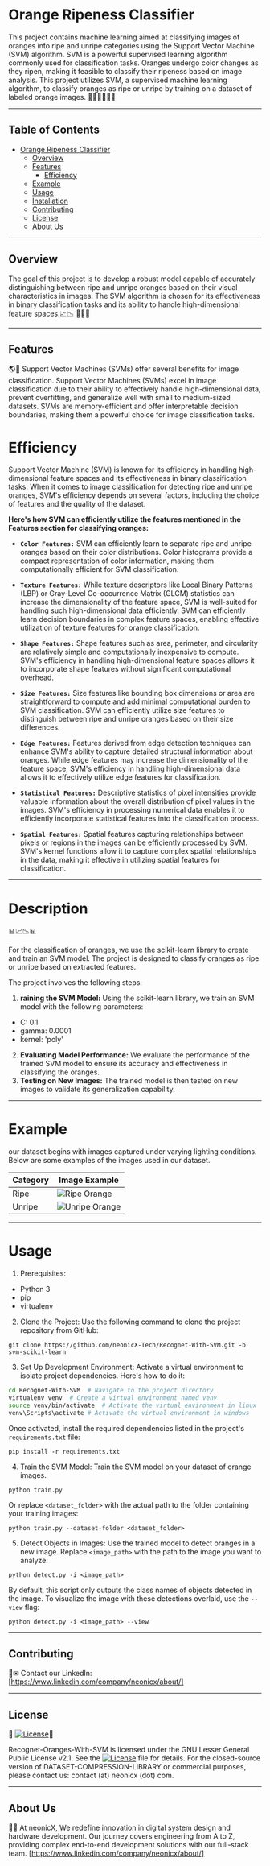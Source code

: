 # Orange Ripeness Classifier

This project contains machine learning aimed at classifying images of oranges into ripe and unripe categories using the Support Vector Machine (SVM) algorithm. SVM is a powerful supervised learning algorithm commonly used for classification tasks.
Oranges undergo color changes as they ripen, making it feasible to classify their ripeness based on image analysis. This project utilizes SVM, a supervised machine learning algorithm, to classify oranges as ripe or unripe by training on a dataset of labeled orange images.
🍊🍈🍊🍈🍊🍈

*************

## Table of Contents

- [Orange Ripeness Classifier](#orange-ripeness-classifier)
  - [Overview](#overview)
  - [Features](#features)
    - [Efficiency](#efficiency)
  - [Example](#example)
  - [Usage](#Usage)
  - [Installation](#installation)
  - [Contributing](#contributing)
  - [License](#license)
  - [About Us](#about-us)

***************
## Overview

The goal of this project is to develop a robust model capable of accurately distinguishing between ripe and unripe oranges based on their visual characteristics in images.
The SVM algorithm is chosen for its effectiveness in binary classification tasks and its ability to handle high-dimensional feature spaces.📈📉
🍊🍈🍊
**********
## Features
🌎🚀
Support Vector Machines (SVMs) offer several benefits for image classification.
Support Vector Machines (SVMs) excel in image classification due to their ability to effectively handle high-dimensional data, prevent overfitting, and generalize well with small to medium-sized datasets.
SVMs are memory-efficient and offer interpretable decision boundaries, making them a powerful choice for image classification tasks.


# Efficiency
Support Vector Machine (SVM) is known for its efficiency in handling high-dimensional feature spaces and its effectiveness in binary classification tasks. When it comes to image classification for detecting ripe and unripe oranges, SVM's efficiency depends on several factors, including the choice of features and the quality of the dataset.

**Here's how SVM can efficiently utilize the features mentioned in the Features section for classifying oranges:**
- **`Color Features:`** SVM can efficiently learn to separate ripe and unripe oranges based on their color distributions. Color histograms provide a compact representation of color information, making them computationally efficient for SVM classification.

- **`Texture Features:`** While texture descriptors like Local Binary Patterns (LBP) or Gray-Level Co-occurrence Matrix (GLCM) statistics can increase the dimensionality of the feature space, SVM is well-suited for handling such high-dimensional data efficiently. SVM can efficiently learn decision boundaries in complex feature spaces, enabling effective utilization of texture features for orange classification.

- **`Shape Features:`** Shape features such as area, perimeter, and circularity are relatively simple and computationally inexpensive to compute. SVM's efficiency in handling high-dimensional feature spaces allows it to incorporate shape features without significant computational overhead.

- **`Size Features:`** Size features like bounding box dimensions or area are straightforward to compute and add minimal computational burden to SVM classification. SVM can efficiently utilize size features to distinguish between ripe and unripe oranges based on their size differences.

- **`Edge Features:`** Features derived from edge detection techniques can enhance SVM's ability to capture detailed structural information about oranges. While edge features may increase the dimensionality of the feature space, SVM's efficiency in handling high-dimensional data allows it to effectively utilize edge features for classification.

- **`Statistical Features:`** Descriptive statistics of pixel intensities provide valuable information about the overall distribution of pixel values in the images. SVM's efficiency in processing numerical data enables it to efficiently incorporate statistical features into the classification process.

- **`Spatial Features:`** Spatial features capturing relationships between pixels or regions in the images can be efficiently processed by SVM. SVM's kernel functions allow it to capture complex spatial relationships in the data, making it effective in utilizing spatial features for classification.

******
# Description
📊📈📉📊

For the classification of oranges, we use the scikit-learn library to create and train an SVM model. The project is designed to classify oranges as ripe or unripe based on extracted features.

The project involves the following steps:
1. **raining the SVM Model:** Using the scikit-learn library, we train an SVM model with the following parameters:
 - C: 0.1
 - gamma: 0.0001
 - kernel: 'poly'
2. **Evaluating Model Performance:** We evaluate the performance of the trained SVM model to ensure its accuracy and effectiveness in classifying the oranges.
3. **Testing on New Images:** The trained model is then tested on new images to validate its generalization capability.

******
# Example
our dataset begins with images captured under varying lighting conditions. Below are some examples of the images used in our dataset.

| Category | Image Example |
|----------|---------------|
| Ripe     | ![Ripe Orange](https://github.com/neonicX-Tech/Recognet-With-SVM/blob/svm-opencv/image_result/3.jpg)|
| Unripe   | ![Unripe Orange](https://github.com/neonicX-Tech/Recognet-With-SVM/blob/svm-opencv/image_result/5.jpg)|

**********
# Usage

1. Prerequisites:

- Python 3
- pip
- virtualenv

2. Clone the Project:
  Use the following command to clone the project repository from GitHub:

  `git clone https://github.com/neonicX-Tech/Recognet-With-SVM.git -b svm-scikit-learn`

3. Set Up Development Environment:
  Activate a virtual environment to isolate project dependencies. Here's how to do it:

  ```bash
  cd Recognet-With-SVM  # Navigate to the project directory
  virtualenv venv  # Create a virtual environment named venv
  source venv/bin/activate  # Activate the virtual environment in linux
  venv\Scripts\activate # Activate the virtual environment in windows
  ```
  Once activated, install the required dependencies listed in the project's `requirements.txt` file:

  `pip install -r requirements.txt`

4. Train the SVM Model:
  Train the SVM model on your dataset of orange images.
  
  `python train.py `

   Or replace `<dataset_folder>` with the actual path to the folder containing your training images:
   
   `python train.py --dataset-folder <dataset_folder>`

5. Detect Objects in Images:
  Use the trained model to detect oranges in a new image. Replace `<image_path>` with the path to the image you want to analyze:

  `python detect.py -i <image_path>`

  By default, this script only outputs the class names of objects detected in the image. To visualize the image with these detections overlaid, use the `--view` flag:

  `python detect.py -i <image_path> --view `

********
## Contributing

📌✉ Contact our LinkedIn: [https://www.linkedin.com/company/neonicx/about/]


*******
## License
🚀
[![License](https://img.shields.io/badge/License-GNU%20LGPL%20v2.1-blue.svg)](LICENSE)🚀

Recognet-Oranges-With-SVM is licensed under the GNU Lesser General Public License v2.1. See the [![License](https://img.shields.io/badge/License-GNU%20LGPL%20v2.1-blue.svg)](LICENSE) file for details.
For the closed-source version of DATASET-COMPRESSION-LIBRARY or commercial purposes, please contact us: contact (at) neonicx (dot) com.

*******

## About Us

📧📍 At neonicX, We redefine innovation in digital system design and hardware development. Our journey covers engineering from A to Z, providing complex end-to-end development solutions with our full-stack team.​​​​​​​
[https://www.linkedin.com/company/neonicx/about/]